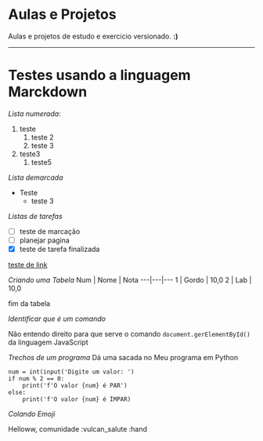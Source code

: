 # Aulas e Projetos
 Aulas e projetos de estudo e exercicio versionado.
 **:)**
 *** 

# Testes usando a linguagem Marckdown
_Lista numerada_:
1. teste
   1. teste 2
   1. teste 3
2. teste3
   1. teste5

_Lista demarcada_
* Teste
  * teste 3

_Listas de tarefas_
- [ ] teste de marcação
- [ ] planejar pagina
- [x] teste de tarefa finalizada

[teste de link](https://github.com/gordolab/Curso-Js)

_Criando uma Tabela_
Num | Nome | Nota
---|---|---
1 | Gordo | 10,0
2 | Lab | 10,0

fim da tabela

_Identificar que é um comando_

Não entendo direito para que serve o comando `document.gerElementById()` da linguagem JavaScript

_Trechos de um programa_
Dá uma sacada no Meu programa em Python
```
num = int(input('Digite um valor: ')
if num % 2 == 0:
    print('f'O valor {num} é PAR')
else:
    print('f'O valor {num} é ÍMPAR)
```

_Colando Emoji_

Helloww, comunidade :vulcan_salute :hand
